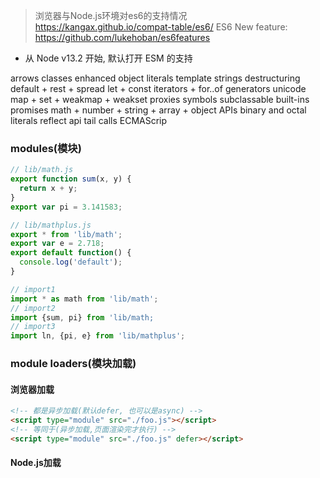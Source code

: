 > 浏览器与Node.js环境对es6的支持情况 https://kangax.github.io/compat-table/es6/
> ES6 New feature: https://github.com/lukehoban/es6features
- 从 Node v13.2 开始, 默认打开 ESM 的支持

arrows
classes
enhanced object literals
template strings
destructuring
default + rest + spread
let + const
iterators + for..of
generators
unicode
map + set + weakmap + weakset
proxies
symbols
subclassable built-ins
promises
math + number + string + array + object APIs
binary and octal literals
reflect api
tail calls
ECMAScrip

### modules(模块)

```js
// lib/math.js
export function sum(x, y) {
  return x + y;
}
export var pi = 3.141583;

// lib/mathplus.js
export * from 'lib/math';
export var e = 2.718;
export default function() {
  console.log('default');
}

// import1
import * as math from 'lib/math';
// import2
import {sum, pi} from 'lib/math;
// import3
import ln, {pi, e} from 'lib/mathplus';
```

### module loaders(模块加载)

#### 浏览器加载

```html
<!-- 都是异步加载(默认defer, 也可以是async) -->
<script type="module" src="./foo.js"></script>
<!-- 等同于(异步加载,页面渲染完才执行) -->
<script type="module" src="./foo.js" defer></script>
```

#### Node.js加载

```js

```
